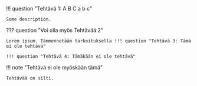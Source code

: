 !!! question "Tehtävä 1: A B C a b c"

    Some description.

??? question "Voi olla myös Tehtävää 2"

    Lorem ipsum. Tämmennetään tarkoituksella !!! question "Tehtävä 3: Tämä ei ole tehtävä"

    !!! question "Tehtävä 4: Tämäkään ei ole tehtävä"

!!! note "Tehtävä ei ole myöskään tämä"

    Tehtävää on silti.